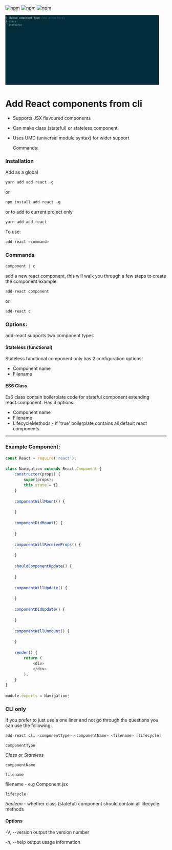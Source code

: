 [![npm](https://img.shields.io/npm/dm/add-react.svg)]()
[![npm](https://img.shields.io/npm/dt/add-react.svg)]()
[![npm](https://img.shields.io/npm/v/add-react.svg)]()

![](how-to.gif)

# Add React components from cli
* Supports JSX flavoured components
* Can make class (stateful) or stateless component
* Uses UMD (universal module syntax) for wider support

  Commands:
### Installation

Add as a global
```javascript
yarn add add-react -g
``` 
or 
```javascript
npm install add-react -g
```

or to add to current project only

```javascript
yarn add add-react
```

To use:
```javascript
add-react <command>
```
### Commands
```javascript
component | c
``` 
add a new react component, this will walk you through a few steps to create the component
example:

```javascript
add-react component
``` 


or 

```javascript
add-react c
```

### Options:

add-react supports two component types

#### Stateless (functional)
Stateless functional component only has 2 configuration options:
* Component name 
* Filename

#### ES6 Class
Es6 class contain boilerplate code for stateful component extending react.component.
Has 3 options:

* Component name
* Filename
* LifecycleMethods - if 'true' boilerplate contains all default react components. 

---
### Example Component:

```javascript
const React = require('react');

class Navigation extends React.Component {
    constructor(props) {
        super(props);
        this.state = {}
    }
    
    componentWillMount() {
        
    }

    componentDidMount() {

    }

    componentWillReceiveProps() {

    }

    shouldComponentUpdate() {

    }

    componentWillUpdate() {

    }

    componentDidUpdate() {

    }

    componentWillUnmount() {

    }
    
    render() {
        return (
            <div>
            </div>
        );
    }
}

module.exports = Navigation;
```


### CLI only

If you prefer to just use a one liner and not go through the questions you can use the following:

```javascript
add-react cli <componentType> <componentName> <filename> [lifecycle]
```

```
componentType
``` 

*Class* or *Stateless*

```
componentName
```

<ComponentName>

```
filename
``` 

filename - e.g Component.jsx

```
lifecycle
```

*boolean* - whether class (stateful) component should contain all lifecycle methods


#### Options
  -V, --version       output the version number

  -h, --help          output usage information